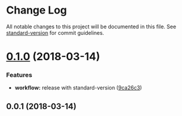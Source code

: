 # Change Log

All notable changes to this project will be documented in this file. See [standard-version](https://github.com/conventional-changelog/standard-version) for commit guidelines.

<a name="0.1.0"></a>
# [0.1.0](https://github.com/iwnow/redux-ng/compare/v0.0.1...v0.1.0) (2018-03-14)


### Features

* **workflow:** release with standard-version ([9ca26c3](https://github.com/iwnow/redux-ng/commit/9ca26c3))



<a name="0.0.1"></a>
## 0.0.1 (2018-03-14)
